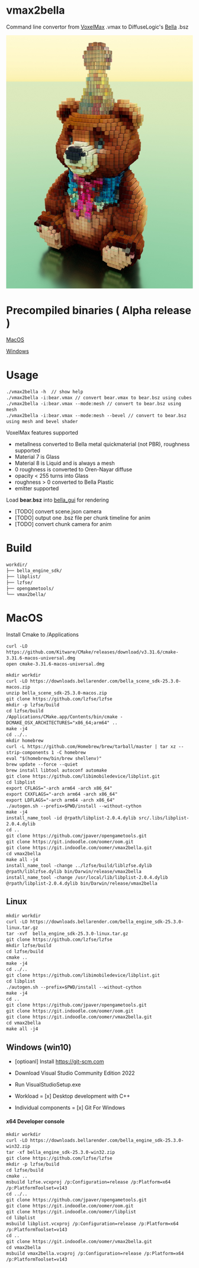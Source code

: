 # vmax2bella

Command line convertor from [VoxelMax](https://voxelmax.com) .vmax to DiffuseLogic's [Bella](https://bellarender.com) .bsz

![example](resources/example.jpg)


# Precompiled binaries ( Alpha release )
[MacOS](https://a4g4.c14.e2-1.dev/vmax2bella/vmax2bella_macuniversal_0.1.zip)

[Windows](https://a4g4.c14.e2-1.dev/vmax2bella/vmax2bella_win_alpha0.1.zip)


# Usage

```
./vmax2bella -h  // show help
./vmax2bella -i:bear.vmax // convert bear.vmax to bear.bsz using cubes
./vmax2bella -i:bear.vmax --mode:mesh // convert to bear.bsz using mesh
./vmax2bella -i:bear.vmax --mode:mesh --bevel // convert to bear.bsz using mesh and bevel shader
```

VoxelMax features supported
- metallness converted to Bella metal quickmaterial (not PBR), roughness supported
- Material 7 is Glass
- Material 8 is Liquid and is always a mesh
- 0 roughness is converted to Oren-Nayar diffuse
- opacity < 255 turns into Glass
- roughness > 0 converted to Bella Plastic
- emitter supported

Load **bear.bsz** into [bella_gui](https://bellarender.com/builds) for rendering

- [TODO] convert scene.json camera
- [TODO] output one .bsz file per chunk timeline for anim
- [TODO] convert chunk camera for anim


# Build

```
workdir/
├── bella_engine_sdk/
├── libplist/
├── lzfse/
├── opengametools/
└── vmax2bella/
```

# MacOS
Install Cmake to /Applications
```
curl -LO https://github.com/Kitware/CMake/releases/download/v3.31.6/cmake-3.31.6-macos-universal.dmg
open cmake-3.31.6-macos-universal.dmg
```

```
mkdir workdir
curl -LO https://downloads.bellarender.com/bella_scene_sdk-25.3.0-macos.zip
unzip bella_scene_sdk-25.3.0-macos.zip
git clone https://github.com/lzfse/lzfse
mkdir -p lzfse/build
cd lzfse/build
/Applications/CMake.app/Contents/bin/cmake -DCMAKE_OSX_ARCHITECTURES="x86_64;arm64" ..
make -j4
cd ../..
mkdir homebrew
curl -L https://github.com/Homebrew/brew/tarball/master | tar xz --strip-components 1 -C homebrew
eval "$(homebrew/bin/brew shellenv)"
brew update --force --quiet
brew install libtool autoconf automake
git clone https://github.com/libimobiledevice/libplist.git
cd libplist
export CFLAGS="-arch arm64 -arch x86_64"                                        
export CXXFLAGS="-arch arm64 -arch x86_64"
export LDFLAGS="-arch arm64 -arch x86_64"
./autogen.sh --prefix=$PWD/install --without-cython
make -j4
install_name_tool -id @rpath/libplist-2.0.4.dylib src/.libs/libplist-2.0.4.dylib
cd ..
git clone https://github.com/jpaver/opengametools.git
git clone https://git.indoodle.com/oomer/oom.git
git clone https://git.indoodle.com/oomer/vmax2bella.git
cd vmax2bella
make all -j4
install_name_tool -change ../lzfse/build/liblzfse.dylib @rpath/liblzfse.dylib bin/Darwin/release/vmax2bella
install_name_tool -change /usr/local/lib/libplist-2.0.4.dylib @rpath/libplist-2.0.4.dylib bin/Darwin/release/vmax2bella
```

## Linux 

```
mkdir workdir
curl -LO https://downloads.bellarender.com/bella_engine_sdk-25.3.0-linux.tar.gz
tar -xvf  bella_engine_sdk-25.3.0-linux.tar.gz
git clone https://github.com/lzfse/lzfse
mkdir lzfse/build
cd lzfse/build
cmake ..
make -j4
cd ../..
git clone https://github.com/libimobiledevice/libplist.git
cd libplist
./autogen.sh --prefix=$PWD/install --without-cython
make -j4
cd ..
git clone https://github.com/jpaver/opengametools.git
git clone https://git.indoodle.com/oomer/oom.git
git clone https://git.indoodle.com/oomer/vmax2bella.git
cd vmax2bella
make all -j4
```

## Windows (win10) 
- [optioanl] Install https://git-scm.com

- Download Visual Studio Community Edition 2022
- Run VisualStudioSetup.exe
- Workload = [x] Desktop development with C++
- Individual components = [x] Git For Windows

#### x64 Developer console
```
mkdir workdir
curl -LO https://downloads.bellarender.com/bella_engine_sdk-25.3.0-win32.zip
tar -xf bella_engine_sdk-25.3.0-win32.zip
git clone https://github.com/lzfse/lzfse
mkdir -p lzfse/build
cd lzfse/build
cmake ..
msbuild lzfse.vcxproj /p:Configuration=release /p:Platform=x64 /p:PlatformToolset=v143
cd ../..
git clone https://github.com/jpaver/opengametools.git
git clone https://git.indoodle.com/oomer/oom.git
git clone https://git.indoodle.com/oomer/libplist
cd libplist
msbuild libplist.vcxproj /p:Configuration=release /p:Platform=x64 /p:PlatformToolset=v143
cd ..
git clone https://git.indoodle.com/oomer/vmax2bella.git
cd vmax2bella
msbuild vmax2bella.vcxproj /p:Configuration=release /p:Platform=x64 /p:PlatformToolset=v143
```
